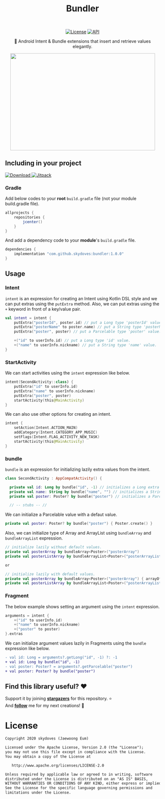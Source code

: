
<h1 align="center">Bundler</h1></br>
<p align="center">
  <a href="https://opensource.org/licenses/Apache-2.0"><img alt="License" src="https://img.shields.io/badge/License-Apache%202.0-blue.svg"/></a>
  <a href="https://android-arsenal.com/api?level=16"><img alt="API" src="https://img.shields.io/badge/API-16%2B-brightgreen.svg?style=flat"/></a>
</p>

<p align="center">
🎁 Android Intent & Bundle extensions that insert and retrieve values elegantly.
</p>

<p align="center">
<img src="https://user-images.githubusercontent.com/24237865/97780897-e8528d00-1bca-11eb-85d1-4d177d65327b.png" width="471" height="316"/>
</p>

## Including in your project
[![Download](https://api.bintray.com/packages/devmagician/maven/bundler/images/download.svg) ](https://bintray.com/devmagician/maven/bundler/_latestVersion) [![Jitpack](https://jitpack.io/v/skydoves/bundler.svg)](https://jitpack.io/#skydoves/bundler)
### Gradle 
Add below codes to your **root** `build.gradle` file (not your module build.gradle file).
```gradle
allprojects {
    repositories {
        jcenter()
    }
}
```
And add a dependency code to your **module**'s `build.gradle` file.
```gradle
dependencies {
    implementation "com.github.skydoves:bundler:1.0.0"
}
```

## Usage
### Intent
`intent` is an expression for creating an Intent using Kotlin DSL style and we can put extras using the `putExtra` method. Also, we can put extras using the `+` keyword in front of a key/value pair.
```kotlin
val intent = intent {
    putExtra("posterId", poster.id) // put a Long type 'posterId' value.
    putExtra("posterName" to poster.name) // put a String type 'posterName' value.
    putExtra("poster", poster) // put a Parcelable type 'poster' value.

    +("id" to userInfo.id) // put a Long type 'id' value.
    +("name" to userInfo.nickname) // put a String type 'name' value.
}
```
### StartActivity
We can start activities using the `intent` expression like below.
```kotlin
intent(SecondActivity::class) {
    putExtra("id" to userInfo.id)
    putExtra("name" to userInfo.nickname)
    putExtra("poster", poster)
    startActivity(this@MainActivity)
}
```
We can also use other options for creating an intent.
```kotlin
intent {
    setAction(Intent.ACTION_MAIN)
    addCategory(Intent.CATEGORY_APP_MUSIC)
    setFlags(Intent.FLAG_ACTIVITY_NEW_TASK)
    startActivity(this@MainActivity)
}
```
### bundle
`bundle` is an expression for initializing lazily extra values from the intent.
```kotlin
class SecondActivity : AppCompatActivity() {

  private val id: Long by bundle("id", -1) // initializes a Long extra value lazily.
  private val name: String by bundle("name", "") // initializes a String extra value lazily.
  private val poster: Poster? by bundle("poster") // initializes a Parcelable extra value lazily.

  // -- stubs -- //
```
We can initialize a Parcelable value with a defaut value.
```kotlin
private val poster: Poster? by bundle("poster") { Poster.create() }
```
Also, we can initialize type of Array and ArrayList using `bundleArray` and `bundleArrayList` expression.
```kotlin
// initialize lazily without default values.
private val posterArray by bundleArray<Poster>("posterArray")
private val posterListArray by bundleArrayList<Poster>("posterArrayList")

or

// initialize lazily with default values.
private val posterArray by bundleArray<Poster>("posterArray") { arrayOf() }
private val posterListArray by bundleArrayList<Poster>("posterArrayList") { arrayListOf() }
```
### Fragment
The below example shows setting an argument using the `intent` expression.
```kotlin
arguments = intent {
    +("id" to userInfo.id)
    +("name" to userInfo.nickname)
    +("poster" to poster)
}.extras
```
We can initialize argument values lazily in Fragments using the `bundle` expression like below.
```diff
- val id: Long = arguments?.getLong("id", -1) ?: -1
+ val id: Long by bundle("id", -1)
- val poster: Poster? = arguments?.getParcelable("poster")
+ val poster: Poster? by bundle("poster")
```

## Find this library useful? :heart:
Support it by joining __[stargazers](https://github.com/skydoves/bundler/stargazers)__ for this repository. :star: <br>
And __[follow](https://github.com/skydoves)__ me for my next creations! 🤩

# License
```xml
Copyright 2020 skydoves (Jaewoong Eum)

Licensed under the Apache License, Version 2.0 (the "License");
you may not use this file except in compliance with the License.
You may obtain a copy of the License at

   http://www.apache.org/licenses/LICENSE-2.0

Unless required by applicable law or agreed to in writing, software
distributed under the License is distributed on an "AS IS" BASIS,
WITHOUT WARRANTIES OR CONDITIONS OF ANY KIND, either express or implied.
See the License for the specific language governing permissions and
limitations under the License.
```
